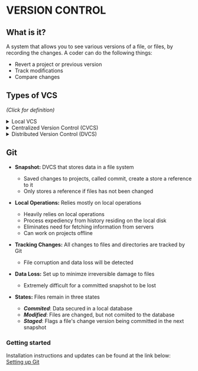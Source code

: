 # VERSION CONTROL

## What is it?

A system that allows you to see various versions of a file, or files, by recording the changes. A coder can do the following things:

- Revert a project or previous version
- Track modifications
- Compare changes

## Types of VCS

*(Click for definition)*
<details>
<summary>Local VCS</summary>
<br> 
A single database on a hard drive that stores file changes
<br>
- Local database 
</details>

<details>
<summary>Centralized Version Control (CVCS)</summary>
<br>
A single server that stores all file changes and versions

- Streamlines collaboration
- Eliminates need for local databases
- More administrative control 
</details>

<details>
<summary>Distributed Version Control (DVCS)</summary>
<br>
Multiple mirrored repositories

- Assists in various ways of collaborating
- Addresses vulnerability of a server as a single point of failure
- Can replace lost information through data backups
</details>

## Git

- **Snapshot:** DVCS that stores data in a file system
  - Saved changes to projects, called commit, create a store a reference to it
  - Only stores a reference if files has not been changed 
 
- **Local Operations:** Relies mostly on local operations
  - Heavily relies on local operations
  - Process expediency from history residing on the local disk
  - Eliminates need for fetching information from servers
  - Can work on projects offline 
 
- **Tracking Changes:** All changes to files and directories are tracked by Git
  - File corruption and data loss will be detected 

- **Data Loss:** Set up to minimze irreversible damage to files
  - Extremely difficult for a committed snapshot to be lost

- **States:** Files remain in three states
  - ***Commited***: Data secured in a local database
  - ***Modified***: Files are changed, but not comiited to the database
  - ***Staged***: Flags a file's change version being committed in the next snapshot

### Getting started

Installation instructions and updates can be found at the link below:
<br>
[Setting up Git](https://blog.udemy.com/git-tutorial-a-comprehensive-guide/)
